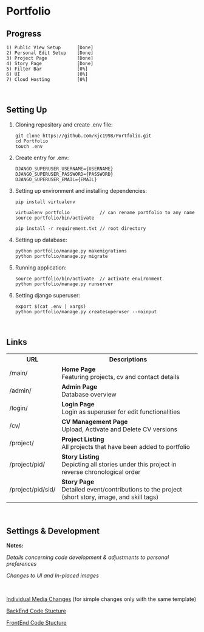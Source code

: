# Portfolio

## Progress

```
1) Public View Setup      [Done]
2) Personal Edit Setup    [Done]
3) Project Page           [Done]
4) Story Page             [Done]
5) Filter Bar             [0%]
6) UI                     [0%]
7) Cloud Hosting          [0%]
```

<br>

## Setting Up

1. Cloning repository and create .env file:

   ```shell
   git clone https://github.com/kjc1998/Portfolio.git
   cd Portfolio
   touch .env
   ```

2. Create entry for .env:

   ```shell
   DJANGO_SUPERUSER_USERNAME={USERNAME}
   DJANGO_SUPERUSER_PASSWORD={PASSWORD}
   DJANGO_SUPERUSER_EMAIL={EMAIL}
   ```

3. Setting up environment and installing dependencies:

   ```shell
   pip install virtualenv

   virtualenv portfolio           // can rename portfolio to any name
   source portfolio/bin/activate

   pip install -r requirement.txt // root directory
   ```

4. Setting up database:

   ```shell
   python portfolio/manage.py makemigrations
   python portfolio/manage.py migrate
   ```

5. Running application:

   ```shell
   source portfolio/bin/activate  // activate environment
   python portfolio/manage.py runserver
   ```

6. Setting django superuser:

   ```shell
   export $(cat .env | xargs)
   python portfolio/manage.py createsuperuser --noinput
   ```

<br>

## Links

<table>
   <tr>
      <th><b>URL</b></th>
      <th><b>Descriptions</b></th>
  </tr>

  <tr>
      <td>/main/</td>
      <td>
         <b>Home Page</b><br>
         Featuring projects, cv and contact details
      </td>
  </tr>

  <tr>
      <td>/admin/</td>
      <td>
         <b>Admin Page</b><br>
         Database overview
      </td>
  </tr>

  <tr>
      <td>/login/</td>
      <td>
         <b>Login Page</b><br>
         Login as superuser for edit functionalities
      </td>
  </tr>

  <tr>
      <td>/cv/</td>
      <td>
         <b>CV Management Page</b><br>
         Upload, Activate and Delete CV versions
      </td>
  </tr>

  <tr>
      <td>/project/</td>
      <td>
         <b>Project Listing</b><br>
         All projects that have been added to portfolio
      </td>
  </tr>

  <tr>
      <td>/project/pid/</td>
      <td>
         <b>Story Listing</b><br>
         Depicting all stories under this project in reverse chronological order
      </td>
  </tr>

  <tr>
      <td>/project/pid/sid/</td>
      <td>
         <b>Story Page</b><br>
         Detailed event/contributions to the project (short story, image, and skill tags)
      </td>
  </tr>
</table>

<br>

## Settings & Development

**Notes:**

_Details concerning code development & adjustments to personal preferences_

_Changes to UI and In-placed images_

<br>

[Individual Media Changes](https://github.com/kjc1998/Portfolio/tree/master/portfolio/media) (for simple changes only with the same template)

[BackEnd Code Stucture](https://github.com/kjc1998/Portfolio/tree/master/portfolio)

[FrontEnd Code Stucture](https://github.com/kjc1998/Portfolio/tree/master/portfolio/templates)
